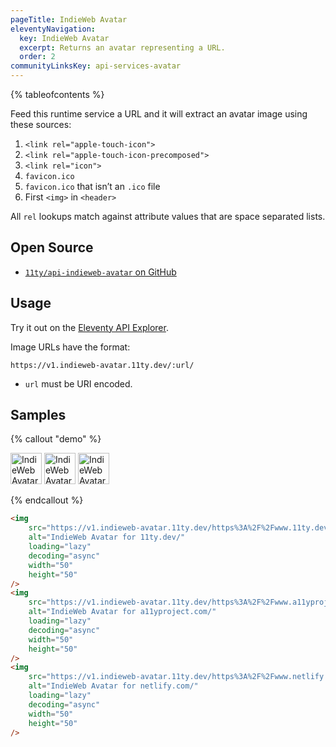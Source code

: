 ```yaml
---
pageTitle: IndieWeb Avatar
eleventyNavigation:
  key: IndieWeb Avatar
  excerpt: Returns an avatar representing a URL.
  order: 2
communityLinksKey: api-services-avatar
---
```


{% tableofcontents %}

Feed this runtime service a URL and it will extract an avatar image using these sources:

1. `<link rel="apple-touch-icon">`
1. `<link rel="apple-touch-icon-precomposed">`
1. `<link rel="icon">`
1. `favicon.ico`
1. `favicon.ico` that isn’t an `.ico` file
1. First `<img>` in `<header>`

All `rel` lookups match against attribute values that are space separated lists.

## Open Source

- [`11ty/api-indieweb-avatar` on GitHub](https://github.com/11ty/api-indieweb-avatar)

## Usage

Try it out on the [Eleventy API Explorer](https://api-explorer.11ty.dev/).

Image URLs have the format:

```
https://v1.indieweb-avatar.11ty.dev/:url/
```

- `url` must be URI encoded.

## Samples

{% callout "demo" %}

<img src="https://v1.indieweb-avatar.11ty.dev/https%3A%2F%2Fwww.11ty.dev%2F/" alt="IndieWeb Avatar for 11ty.dev/" loading="lazy" decoding="async" width="50" height="50" eleventy:ignore>
<img src="https://v1.indieweb-avatar.11ty.dev/https%3A%2F%2Fwww.a11yproject.com%2F/" alt="IndieWeb Avatar for a11yproject.com/" loading="lazy" decoding="async" width="50" height="50" eleventy:ignore>
<img src="https://v1.indieweb-avatar.11ty.dev/https%3A%2F%2Fwww.netlify.com%2F/" alt="IndieWeb Avatar for netlify.com/" loading="lazy" decoding="async" width="50" height="50" eleventy:ignore>

{% endcallout %}

```html
<img
	src="https://v1.indieweb-avatar.11ty.dev/https%3A%2F%2Fwww.11ty.dev%2F/"
	alt="IndieWeb Avatar for 11ty.dev/"
	loading="lazy"
	decoding="async"
	width="50"
	height="50"
/>
<img
	src="https://v1.indieweb-avatar.11ty.dev/https%3A%2F%2Fwww.a11yproject.com%2F/"
	alt="IndieWeb Avatar for a11yproject.com/"
	loading="lazy"
	decoding="async"
	width="50"
	height="50"
/>
<img
	src="https://v1.indieweb-avatar.11ty.dev/https%3A%2F%2Fwww.netlify.com%2F/"
	alt="IndieWeb Avatar for netlify.com/"
	loading="lazy"
	decoding="async"
	width="50"
	height="50"
/>
```
